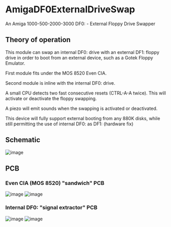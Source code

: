 # AmigaDF0ExternalDriveSwap
An Amiga 1000-500-2000-3000 DF0: - External Floppy Drive Swapper
## Theory of operation
This module can swap an internal DF0: drive with an external DF1: floppy drive in order to boot from an external device, such as a Gotek Floppy Emulator.

First module fits under the MOS 8520 Even CIA.

Second module is inline with the internal DF0: drive.

A small CPU detects two fast consecutive resets (CTRL-A-A twice). This will activate or deactivate the floppy swapping.

A piezo will emit sounds when the swapping is activated or deactivated.

This device will fully support external booting from any 880K disks, while still permitting the use of internal DF0: as DF1: (hardware fix)

## Schematic
![image](https://user-images.githubusercontent.com/18539931/231537184-32b204a7-5ace-447a-bb3c-b94747fb4f77.png)
## PCB
### Even CIA (MOS 8520) "sandwich" PCB
![image](https://user-images.githubusercontent.com/18539931/231539229-0ff61863-58a4-4910-abc3-06dba2144de6.png)
![image](https://user-images.githubusercontent.com/18539931/231539365-14722886-b94c-4aea-b1d8-c456901443dc.png)
### Internal DF0: "signal extractor" PCB
![image](https://user-images.githubusercontent.com/18539931/231540679-b935bae1-7c6d-4aef-9848-f54847a5bd53.png)
![image](https://user-images.githubusercontent.com/18539931/231540756-23a5ed65-c647-450b-b778-b3e0bd93b2e5.png)
